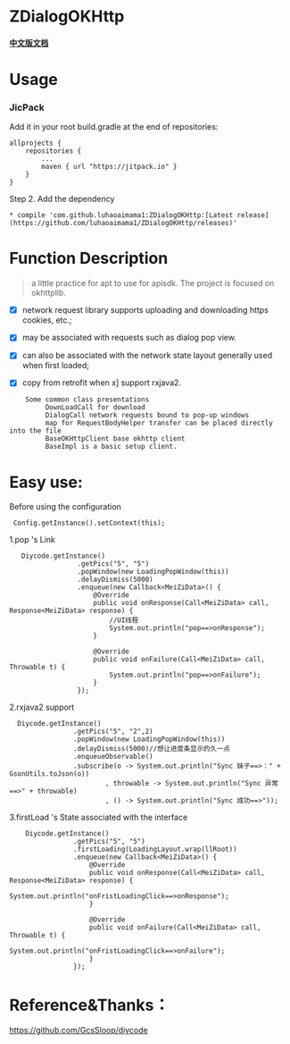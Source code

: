 # ZDialogOKHttp
#### [中文版文档](./README-cn.md)

# Usage

### JicPack
Add it in your root build.gradle at the end of repositories:

	allprojects {
		repositories {
			...
			maven { url "https://jitpack.io" }
		}
	}
Step 2. Add the dependency

    * compile 'com.github.luhaoaimama1:ZDialogOKHttp:[Latest release](https://github.com/luhaoaimama1/ZDialogOKHttp/releases)'

# Function Description

> a little practice for apt to use for apisdk. The project is focused on okhttplib.

-[x] network request library supports uploading and downloading https cookies, etc.;

-[x] may be associated with requests such as dialog pop view.

-[x] can also be associated with the network state layout generally used when first loaded;

-[x] copy from retrofit when x] support rxjava2.

```
    Some common class presentations
         DownLoadCall for download
         DialogCall network requests bound to pop-up windows
         map for RequestBodyHelper transfer can be placed directly into the file
         BaseOKHttpClient base okhttp client
         BaseImpl is a basic setup client.
```


# Easy use:

Before using the configuration

```
 Config.getInstance().setContext(this);
```

1.pop 's Link

```
   Diycode.getInstance()
                 .getPics("5", "5")
                 .popWindow(new LoadingPopWindow(this))
                 .delayDismiss(5000)
                 .enqueue(new Callback<MeiZiData>() {
                     @Override
                     public void onResponse(Call<MeiZiData> call, Response<MeiZiData> response) {
                         //UI线程
                         System.out.println("pop==>onResponse");
                     }

                     @Override
                     public void onFailure(Call<MeiZiData> call, Throwable t) {
                         System.out.println("pop==>onFailure");
                     }
                 });
```

2.rxjava2 support

```
  Diycode.getInstance()
                .getPics("5", "2",2)
                .popWindow(new LoadingPopWindow(this))
                .delayDismiss(5000)//想让进度条显示的久一点
                .enqueueObservable()
                .subscribe(o -> System.out.println("Sync 妹子==>：" + GsonUtils.toJson(o))
                        , throwable -> System.out.println("Sync 异常==>" + throwable)
                        , () -> System.out.println("Sync 成功==>"));
```

3.firstLoad 's State associated with the interface

```
    Diycode.getInstance()
                .getPics("5", "5")
                .firstLoading(LoadingLayout.wrap(llRoot))
                .enqueue(new Callback<MeiZiData>() {
                    @Override
                    public void onResponse(Call<MeiZiData> call, Response<MeiZiData> response) {
                        System.out.println("onFristLoadingClick==>onResponse");
                    }

                    @Override
                    public void onFailure(Call<MeiZiData> call, Throwable t) {
                        System.out.println("onFristLoadingClick==>onFailure");
                    }
                });
```


# Reference&Thanks：
https://github.com/GcsSloop/diycode
